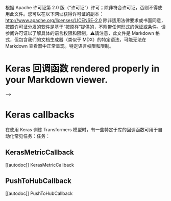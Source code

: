 <!--版权所有2021年HuggingFace团队。保留所有权利。-->
根据 Apache 许可证第 2.0 版（“许可证”）许可；除非符合许可证，否则不得使用此文件。您可以在以下网址获得许可证的副本：
http://www.apache.org/licenses/LICENSE-2.0
除非适用法律要求或书面同意，按照许可证分发的软件是基于“按原样”提供的，不附带任何形式的保证或条件。请参阅许可证以了解具体的语言权限和限制。⚠️请注意，此文件是 Markdown 格式，但包含我们的文档生成器（类似于 MDX）的特定语法，可能无法在 Markdown 查看器中正常呈现。特定语言权限和限制。
# Keras 回调函数 rendered properly in your Markdown viewer.

-->

# Keras callbacks

在使用 Keras 训练 Transformers 模型时，有一些特定于库的回调函数可用于自动化常见任务：任务：
## KerasMetricCallback
[[autodoc]] KerasMetricCallback
## PushToHubCallback
[[autodoc]] PushToHubCallback